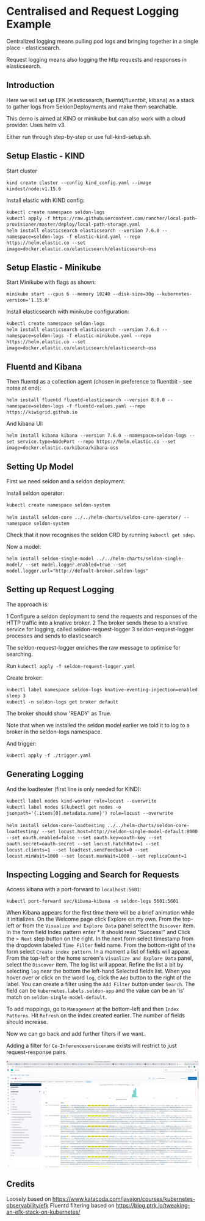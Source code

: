 # Centralised and Request Logging Example

Centralized logging means pulling pod logs and bringing together in a single place - elasticsearch.

Request logging means also logging the http requests and responses in elasticsearch.

## Introduction

Here we will set up EFK (elasticsearch, fluentd/fluentbit, kibana) as a stack to gather logs from SeldonDeployments and make them searchable.

This demo is aimed at KIND or minikube but can also work with a cloud provider. Uses helm v3.

Either run through step-by-step or use full-kind-setup.sh.

## Setup Elastic - KIND

Start cluster

```
kind create cluster --config kind_config.yaml --image kindest/node:v1.15.6
```

Install elastic with KIND config:

```
kubectl create namespace seldon-logs
kubectl apply -f https://raw.githubusercontent.com/rancher/local-path-provisioner/master/deploy/local-path-storage.yaml
helm install elasticsearch elasticsearch --version 7.6.0 --namespace=seldon-logs -f elastic-kind.yaml --repo https://helm.elastic.co --set image=docker.elastic.co/elasticsearch/elasticsearch-oss
```

## Setup Elastic - Minikube

Start Minikube with flags as shown:

```
minikube start --cpus 6 --memory 10240 --disk-size=30g --kubernetes-version='1.15.0'
```

Install elasticsearch with minikube configuration:

```
kubectl create namespace seldon-logs
helm install elasticsearch elasticsearch --version 7.6.0 --namespace=seldon-logs -f elastic-minikube.yaml --repo https://helm.elastic.co --set image=docker.elastic.co/elasticsearch/elasticsearch-oss
```

## Fluentd and Kibana

Then fluentd as a collection agent (chosen in preference to fluentbit - see notes at end):

```
helm install fluentd fluentd-elasticsearch --version 8.0.0 --namespace=seldon-logs -f fluentd-values.yaml --repo https://kiwigrid.github.io
```

And kibana UI:

```
helm install kibana kibana --version 7.6.0 --namespace=seldon-logs --set service.type=NodePort --repo https://helm.elastic.co --set image=docker.elastic.co/kibana/kibana-oss
```



## Setting Up Model

First we need seldon and a seldon deployment.

Install seldon operator:

```
kubectl create namespace seldon-system

helm install seldon-core ../../helm-charts/seldon-core-operator/ --namespace seldon-system
```

Check that it now recognises the seldon CRD by running `kubectl get sdep`.

Now a model:

```
helm install seldon-single-model ../../helm-charts/seldon-single-model/ --set model.logger.enabled=true --set model.logger.url="http://default-broker.seldon-logs"
```

## Setting up Request Logging

The approach is:

1 Configure a seldon deployment to send the requests and responses of the HTTP traffic into a knative broker.
2 The broker sends these to a knative service for logging, called seldon-request-logger
3 seldon-request-logger processes and sends to elasticsearch

The seldon-request-logger enriches the raw message to optimise for searching.

Run `kubectl apply -f seldon-request-logger.yaml`


Create broker:

```
kubectl label namespace seldon-logs knative-eventing-injection=enabled
sleep 3
kubectl -n seldon-logs get broker default
```

The broker should show 'READY' as True.

Note that when we installed the seldon model earlier we told it to log to a broker in the seldon-logs namespace.

And trigger:

```
kubectl apply -f ./trigger.yaml
```

## Generating Logging

And the loadtester (first line is only needed for KIND):

```
kubectl label nodes kind-worker role=locust --overwrite
kubectl label nodes $(kubectl get nodes -o jsonpath='{.items[0].metadata.name}') role=locust --overwrite

helm install seldon-core-loadtesting ../../helm-charts/seldon-core-loadtesting/ --set locust.host=http://seldon-single-model-default:8000 --set oauth.enabled=false --set oauth.key=oauth-key --set oauth.secret=oauth-secret --set locust.hatchRate=1 --set locust.clients=1 --set loadtest.sendFeedback=0 --set locust.minWait=1000 --set locust.maxWait=1000 --set replicaCount=1
```

## Inspecting Logging and Search for Requests

Access kibana with a port-forward to `localhost:5601`:
```
kubectl port-forward svc/kibana-kibana -n seldon-logs 5601:5601
```

When Kibana appears for the first time there will be a brief animation while it initializes.
On the Welcome page click Explore on my own.
From the top-left or from the `Visualize and Explore Data` panel select the `Discover` item.
In the form field Index pattern enter *
It should read "Success!" and Click the `> Next` step button on the right.
In the next form select timestamp from the dropdown labeled `Time Filter` field name.
From the bottom-right of the form select `Create index pattern`.
In a moment a list of fields will appear.
From the top-left or the home screen's `Visualize and Explore Data` panel, select the `Discover` item.
The log list will appear.
Refine the list a bit by selecting `log` near the bottom the left-hand Selected fields list.
When you hover over or click on the word `log`, click the `Add` button to the right of the label.
You can create a filter using the `Add Filter` button under `Search`. The field can be `kubernetes.labels.seldon-app` and the value can be an 'is' match on `seldon-single-model-default`.

To add mappings, go to `Management` at the bottom-left and then `Index Patterns`. Hit `Refresh` on the index created earlier. The number of fields should increase.

Now we can go back and add further filters if we want.

Adding a filter for `Ce-Inferenceservicename` exists will restrict to just request-response pairs.

![picture](./kibana-custom-search.png)


## Credits

Loosely based on https://www.katacoda.com/javajon/courses/kubernetes-observability/efk
Fluentd filtering based on https://blog.ptrk.io/tweaking-an-efk-stack-on-kubernetes/
